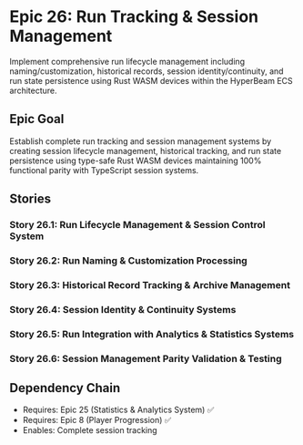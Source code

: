 # Epic 26: Run Tracking & Session Management

Implement comprehensive run lifecycle management including naming/customization, historical records, session identity/continuity, and run state persistence using Rust WASM devices within the HyperBeam ECS architecture.

## Epic Goal

Establish complete run tracking and session management systems by creating session lifecycle management, historical tracking, and run state persistence using type-safe Rust WASM devices maintaining 100% functional parity with TypeScript session systems.

## Stories

### Story 26.1: Run Lifecycle Management & Session Control System
### Story 26.2: Run Naming & Customization Processing
### Story 26.3: Historical Record Tracking & Archive Management
### Story 26.4: Session Identity & Continuity Systems
### Story 26.5: Run Integration with Analytics & Statistics Systems
### Story 26.6: Session Management Parity Validation & Testing

## Dependency Chain
- Requires: Epic 25 (Statistics & Analytics System) ✅
- Requires: Epic 8 (Player Progression) ✅
- Enables: Complete session tracking

